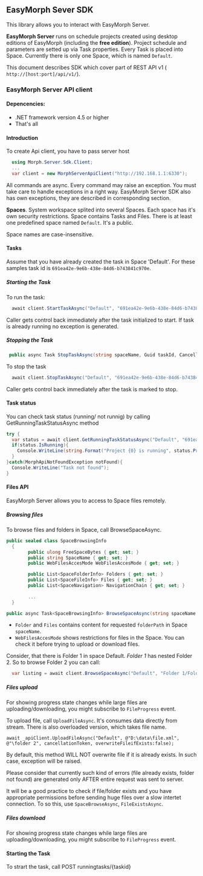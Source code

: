 ## EasyMorph Sever SDK

This library allows you to interact with EasyMorph Server.


**EasyMorph Server** runs on schedule projects created using desktop editions of EasyMorph (including the **free edition**). Project schedule and parameters are setted up via Task properties. Every Task is placed into Space. Currently there is only one Space, which is named `Default`.


This document describes SDK which cover part of REST API v1 ( `http://[host:port]/api/v1/`). 




### EasyMorph Server API client
#### Depencencies:
* .NET framework version 4.5 or higher
* That's all

#### Introduction

To create Api client, you have to pass server host 
``` C#
  using Morph.Server.Sdk.Client;
  ...
  var client = new MorphServerApiClient("http://192.168.1.1:6330");
```

All commands are async.
Every command  may raise an exception. You must take care to handle exceptions in a right way. EasyMorph Server SDK also has own exceptions, they are described in corresponding section.

**Spaces**. System workspace splited into several Spaces. Each space has it's own security restrictions. Space contains Tasks and Files.
There is at least one predefined space named `Default`. It's a public. 

Space names are case-insensitive.




#### Tasks
Assume that you have already created the task in Space 'Default'. For these samples task id is `691ea42e-9e6b-438e-84d6-b743841c970e`.

##### Starting the Task

To run the task:

``` C#
  await client.StartTaskAsync("Default", "691ea42e-9e6b-438e-84d6-b743841c970e", cancellationToken );
```
Caller gets control back immediately after the task initialized to start. If task is already running no exception is generated.


##### Stopping the Task
``` C#
 public async Task StopTaskAsync(string spaceName, Guid taskId, CancellationToken cancellationToken)
```

To stop the task
``` C#
  await client.StopTaskAsync("Default", "691ea42e-9e6b-438e-84d6-b743841c970e", cancellationToken )
```
Caller gets control back immediately after the task is marked to stop.

#### Task status

You can check task status (running/ not runnig) by calling GetRunningTaskStatusAsync method

``` C#
try {
  var status = await client.GetRunningTaskStatusAsync("Default", "691ea42e-9e6b-438e-84d6-b743841c970e", cancellationToken );
  if(status.IsRunning){
    Console.WriteLine(string.Format("Project {0} is running", status.ProjectName));
  }
}catch(MorphApiNotFoundException notFound){
  Console.WriteLine("Task not found");
}

```

#### Files API

EasyMorph Server allows you to access to Space files remotely. 


##### Browsing files
To browse files and folders in Space, call BrowseSpaceAsync.


``` C#
public sealed class SpaceBrowsingInfo
  {
        public ulong FreeSpaceBytes { get; set; }
        public string SpaceName { get; set; }
        public WebFilesAccesMode WebFilesAccesMode { get; set; }

        public List<SpaceFolderInfo> Folders { get; set; }        
        public List<SpaceFileInfo> Files { get; set; }
        public List<SpaceNavigation> NavigationChain { get; set; }
        
        ...
  }

public async Task<SpaceBrowsingInfo> BrowseSpaceAsync(string spaceName, string folderPath, CancellationToken cancellationToken);


```

* `Folder` and `Files` contains content for requested `folderPath` in Space `spaceName`.
* `WebFilesAccesMode` shows restrictions for files in the Space. You can check it before trying to upload or download files.



Consider, that there is Folder 1 in space Default. *Folder 1* has nested Folder 2.
So to browse Folder 2 you can call:

``` C#
  var listing = await client.BrowseSpaceAsync("Default", "Folder 1/Folder 2",cancellationToken);
```


##### Files upload
For showing progress state changes while large files are uploading/downloading, you might subscribe to `FileProgress` event.

To upload file, call `UploadFileAsync`. It's consumes data directly from stream. There is also overloaded version, which takes file name.

```
await _apiClient.UploadFileAsync("Default", @"D:\data\file.xml", @"\folder 2", cancellationToken, overwriteFileifExists:false);
```

By default, this method WILL NOT overwrite file if it is already exists. In such case, exception will be raised.


Please consider that currently such kind of errors (file already exists, folder not found) are generated only AFTER entire request was sent to server. 

It will be a good practice to check if file/folder exists and you have appropriate permissions before sending huge files over a slow intertet connection. To so this, use `SpaceBrowseAsync`, `FileExistsAsync`.


##### Files download
For showing progress state changes while large files are uploading/downloading, you might subscribe to `FileProgress` event.





















#### Starting the Task
To strart the task, call 
POST runningtasks/{taskid}



```C#


```













